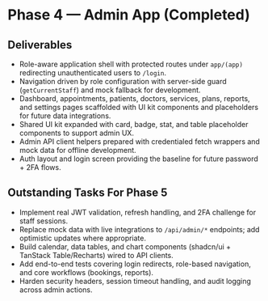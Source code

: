 # Phase 4 — Admin App (Completed)

## Deliverables
- Role-aware application shell with protected routes under `app/(app)` redirecting unauthenticated users to `/login`.
- Navigation driven by role configuration with server-side guard (`getCurrentStaff`) and mock fallback for development.
- Dashboard, appointments, patients, doctors, services, plans, reports, and settings pages scaffolded with UI kit components and placeholders for future data integrations.
- Shared UI kit expanded with card, badge, stat, and table placeholder components to support admin UX.
- Admin API client helpers prepared with credentialed fetch wrappers and mock data for offline development.
- Auth layout and login screen providing the baseline for future password + 2FA flows.

## Outstanding Tasks For Phase 5
- Implement real JWT validation, refresh handling, and 2FA challenge for staff sessions.
- Replace mock data with live integrations to `/api/admin/*` endpoints; add optimistic updates where appropriate.
- Build calendar, data tables, and chart components (shadcn/ui + TanStack Table/Recharts) wired to API clients.
- Add end-to-end tests covering login redirects, role-based navigation, and core workflows (bookings, reports).
- Harden security headers, session timeout handling, and audit logging across admin actions.
